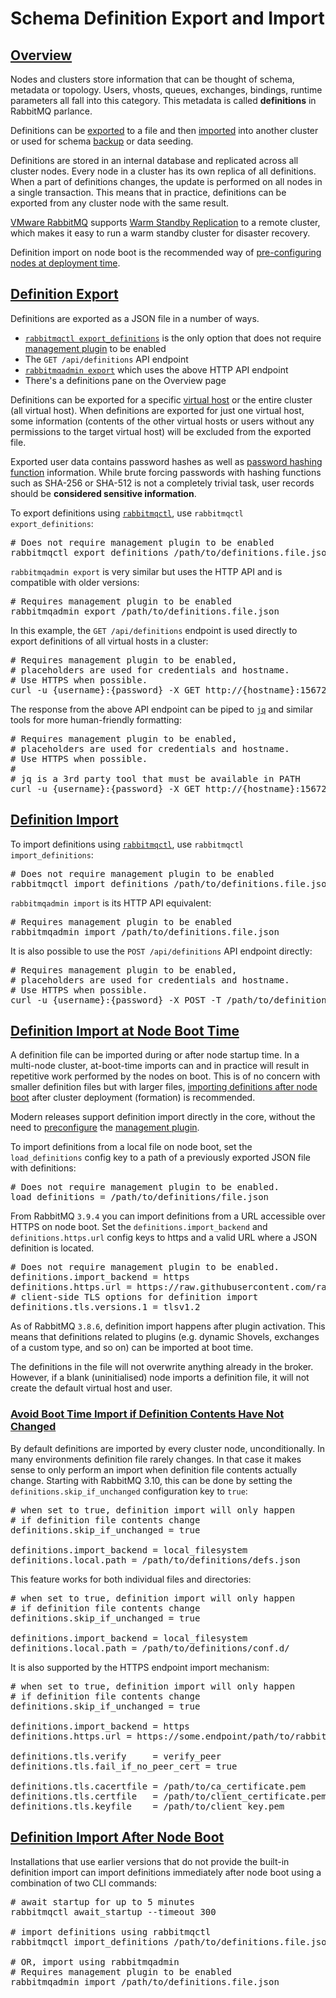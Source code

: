 <!--
Copyright (c) 2007-2022 VMware, Inc. or its affiliates.

All rights reserved. This program and the accompanying materials
are made available under the terms of the under the Apache License,
Version 2.0 (the "License”); you may not use this file except in compliance
with the License. You may obtain a copy of the License at

https://www.apache.org/licenses/LICENSE-2.0

Unless required by applicable law or agreed to in writing, software
distributed under the License is distributed on an "AS IS" BASIS,
WITHOUT WARRANTIES OR CONDITIONS OF ANY KIND, either express or implied.
See the License for the specific language governing permissions and
limitations under the License.
-->

# Schema Definition Export and Import

## <a id="overview" class="anchor" href="#overview">Overview</a>

Nodes and clusters store information that can be thought of schema, metadata or topology.
Users, vhosts, queues, exchanges, bindings, runtime parameters all fall into this category.
This metadata is called **definitions** in RabbitMQ parlance.

Definitions can be [exported](#export) to a file and then [imported](#import) into another cluster or
used for schema [backup](backup.html) or data seeding.

Definitions are stored in an internal database and replicated across all cluster nodes.
Every node in a cluster has its own replica of all definitions. When a part of definitions changes,
the update is performed on all nodes in a single transaction. This means that
in practice, definitions can be exported from any cluster node with the same result.

[VMware RabbitMQ](https://docs.vmware.com/en/VMware-Tanzu-RabbitMQ-for-Kubernetes/index.html) supports [Warm Standby Replication](https://docs.vmware.com/en/VMware-RabbitMQ-for-Kubernetes/1.4/rmq/GUID-standby-replication.html) to a remote cluster,
which makes it easy to run a warm standby cluster for disaster recovery.

Definition import on node boot is the recommended way of [pre-configuring nodes at deployment time](#import-on-boot).

## <a id="export" class="anchor" href="#export">Definition Export</a>

Definitions are exported as a JSON file in a number of ways.

 * [`rabbitmqctl export_definitions`](cli.html) is the only option that does not require [management plugin](management.html) to be enabled
 * The `GET /api/definitions` API endpoint
 * [`rabbitmqadmin export`](management-cli.html) which uses the above HTTP API endpoint
 * There's a definitions pane on the Overview page

Definitions can be exported for a specific [virtual host](vhosts.html) or the entire cluster (all virtual host).
When definitions are exported for just one virtual host, some information (contents of the other
virtual hosts or users without any permissions to the target virtual host) will be
excluded from the exported file.

Exported user data contains password hashes as well as [password hashing function](passwords.html) information. While brute forcing passwords with hashing functions such as SHA-256 or SHA-512 is not a completely trivial task,
user records should be **considered sensitive information**.

To export definitions using [`rabbitmqctl`](cli.html), use `rabbitmqctl export_definitions`:

<pre class="lang-bash">
# Does not require management plugin to be enabled
rabbitmqctl export_definitions /path/to/definitions.file.json
</pre>

`rabbitmqadmin export` is very similar but uses the HTTP API and is compatible
with older versions:

<pre class="lang-bash">
# Requires management plugin to be enabled
rabbitmqadmin export /path/to/definitions.file.json
</pre>

In this example, the `GET /api/definitions` endpoint is used directly to export
definitions of all virtual hosts in a cluster:

<pre class="lang-bash">
# Requires management plugin to be enabled,
# placeholders are used for credentials and hostname.
# Use HTTPS when possible.
curl -u {username}:{password} -X GET http://{hostname}:15672/api/definitions
</pre>

The response from the above API endpoint can be piped to [`jq`](https://stedolan.github.io/jq/) and similar tools
for more human-friendly formatting:

<pre class="lang-bash">
# Requires management plugin to be enabled,
# placeholders are used for credentials and hostname.
# Use HTTPS when possible.
#
# jq is a 3rd party tool that must be available in PATH
curl -u {username}:{password} -X GET http://{hostname}:15672/api/definitions | jq
</pre>


## <a id="import" class="anchor" href="#import">Definition Import</a>

To import definitions using [`rabbitmqctl`](cli.html), use `rabbitmqctl import_definitions`:

<pre class="lang-ini">
# Does not require management plugin to be enabled
rabbitmqctl import_definitions /path/to/definitions.file.json
</pre>

`rabbitmqadmin import` is its HTTP API equivalent:

<pre class="lang-ini">
# Requires management plugin to be enabled
rabbitmqadmin import /path/to/definitions.file.json
</pre>

It is also possible to use the `POST /api/definitions` API endpoint directly:

<pre class="lang-bash">
# Requires management plugin to be enabled,
# placeholders are used for credentials and hostname.
# Use HTTPS when possible.
curl -u {username}:{password} -X POST -T /path/to/definitions.file.json http://{hostname}:15672/api/definitions
</pre>


## <a id="import-on-boot" class="anchor" href="#import-on-boot">Definition Import at Node Boot Time</a>

A definition file can be imported during or after node startup time. In a multi-node cluster, at-boot-time imports
can and in practice will result in repetitive work performed by the nodes on boot. This is of no concern with
smaller definition files but with larger files, [importing definitions after node boot](#import-after-boot) after
cluster deployment (formation) is recommended.

Modern releases support definition import directly in the core,
without the need to [preconfigure](plugins.html#enabled-plugins-file) the [management plugin](management.html).

To import definitions from a local file on node boot,
set the `load_definitions` config key to a path of a previously exported JSON file with definitions:

<pre class="lang-ini">
# Does not require management plugin to be enabled.
load_definitions = /path/to/definitions/file.json
</pre>

From RabbitMQ `3.9.4` you can import definitions from a URL accessible over HTTPS on node boot.
Set the `definitions.import_backend` and `definitions.https.url` config keys to https and a valid URL where a JSON definition is located.

<pre class="lang-ini">
# Does not require management plugin to be enabled.
definitions.import_backend = https
definitions.https.url = https://raw.githubusercontent.com/rabbitmq/sample-configs/main/queues/5k-queues.json
# client-side TLS options for definition import
definitions.tls.versions.1 = tlsv1.2
</pre>


As of RabbitMQ `3.8.6`, definition import happens after plugin activation.
This means that definitions related to plugins (e.g. dynamic Shovels, exchanges of a custom type, and so on)
can be imported at boot time.

The definitions in the file will not overwrite anything already in the broker.
However, if a blank (uninitialised) node imports a definition file, it will
not create the default virtual host and user.

### <a id="import-on-boot-skip-if-unchanged" class="anchor" href="#import-on-boot-skip-if-unchanged">Avoid Boot Time Import if Definition Contents Have Not Changed</a>

By default definitions are imported by every cluster node, unconditionally.
In many environments definition file rarely changes. In that case it makes
sense to only perform an import when definition file contents actually change.
Starting with RabbitMQ 3.10, this can be done by setting the `definitions.skip_if_unchanged` configuration key
to `true`:

<pre class="lang-ini">
# when set to true, definition import will only happen
# if definition file contents change
definitions.skip_if_unchanged = true

definitions.import_backend = local_filesystem
definitions.local.path = /path/to/definitions/defs.json
</pre>

This feature works for both individual files and directories:

<pre class="lang-ini">
# when set to true, definition import will only happen
# if definition file contents change
definitions.skip_if_unchanged = true

definitions.import_backend = local_filesystem
definitions.local.path = /path/to/definitions/conf.d/
</pre>

 It is also supported by the HTTPS endpoint import mechanism:

<pre class="lang-ini">
# when set to true, definition import will only happen
# if definition file contents change
definitions.skip_if_unchanged = true

definitions.import_backend = https
definitions.https.url = https://some.endpoint/path/to/rabbitmq.definitions.json

definitions.tls.verify     = verify_peer
definitions.tls.fail_if_no_peer_cert = true

definitions.tls.cacertfile = /path/to/ca_certificate.pem
definitions.tls.certfile   = /path/to/client_certificate.pem
definitions.tls.keyfile    = /path/to/client_key.pem
</pre>


## <a id="import-after-boot" class="anchor" href="#import-after-boot">Definition Import After Node Boot</a>

Installations that use earlier versions that do not provide the built-in definition import
can import definitions immediately after node boot using a combination of two CLI commands:

<pre class="lang-bash">
# await startup for up to 5 minutes
rabbitmqctl await_startup --timeout 300

# import definitions using rabbitmqctl
rabbitmqctl import_definitions /path/to/definitions.file.json

# OR, import using rabbitmqadmin
# Requires management plugin to be enabled
rabbitmqadmin import /path/to/definitions.file.json
</pre>
